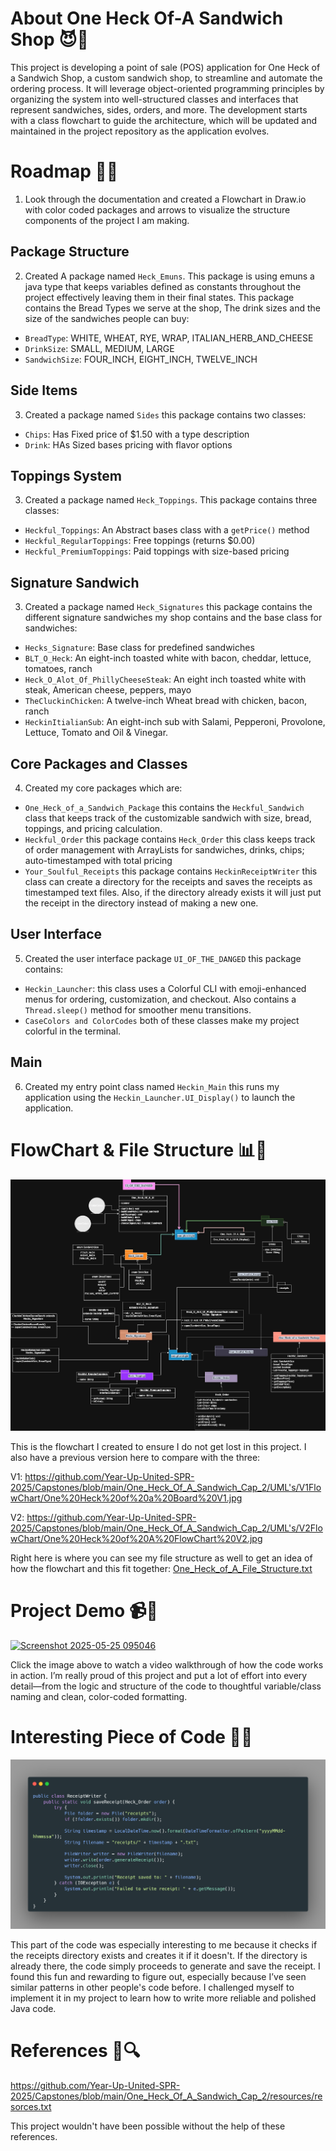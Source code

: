 # About One Heck Of-A Sandwich Shop 😈🥪
This project is developing a point of sale (POS) application for One Heck of a Sandwich Shop, a custom sandwich shop, to streamline and automate the ordering process. 
It will leverage object-oriented programming principles by organizing the system into well-structured classes and interfaces that represent sandwiches, sides, orders, and more. 
The development starts with a class flowchart to guide the architecture, which will be updated and maintained in the project repository as the application evolves.

# Roadmap 🚧🥪
1. Look through the documentation and created a Flowchart in Draw.io with color coded packages and arrows to visualize the structure components of the project I am making.

Package Structure
---
2. Created A package named `Heck_Emuns`. This package is using emuns a java type that keeps variables defined as constants throughout the project
effectively leaving them in their final states. This package contains the Bread Types we serve at the shop, The drink sizes and the size of the sandwiches 
people can buy:
* `BreadType`: WHITE, WHEAT, RYE, WRAP, ITALIAN_HERB_AND_CHEESE
* `DrinkSize`: SMALL, MEDIUM, LARGE
* `SandwichSize`: FOUR_INCH, EIGHT_INCH, TWELVE_INCH

Side Items
---
3. Created a package named `Sides` this package contains two classes:
* `Chips`: Has Fixed price of $1.50 with a type description
* `Drink`: HAs Sized bases pricing with flavor options

Toppings System
---
3. Created a package named `Heck_Toppings`. This package contains three classes:
* `Heckful_Toppings`: An Abstract bases class with a `getPrice()` method 
* `Heckful_RegularToppings`: Free toppings (returns $0.00)
* `Heckful_PremiumToppings`: Paid toppings with size-based pricing

Signature Sandwich
---
3. Created a package named `Heck_Signatures` this package contains the different signature sandwiches my shop contains and the base class for sandwiches:
* `Hecks_Signature`: Base class for predefined sandwiches
* `BLT_O_Heck`: An eight-inch toasted white with bacon, cheddar, lettuce, tomatoes, ranch
* `Heck_O_Alot_Of_PhillyCheeseSteak`: An eight inch toasted white with steak, American cheese, peppers, mayo
* `TheCluckinChicken`: A twelve-inch Wheat bread with chicken, bacon, ranch
* `HeckinItialianSub`: An eight-inch sub with Salami, Pepperoni, Provolone, Lettuce, Tomato and Oil & Vinegar.

Core Packages and Classes 
---
4. Created my core packages which are:
* `One_Heck_of_a_Sandwich_Package` this contains the `Heckful_Sandwich` class that keeps track of the customizable sandwich with size, bread, toppings, and pricing calculation.
* `Heckful_Order` this package contains `Heck_Order` this class keeps track of order management with ArrayLists for sandwiches, drinks, chips; auto-timestamped with total pricing
* `Your_Soulful_Receipts` this package contains `HeckinReceiptWriter` this class can create a directory for the receipts and saves the receipts as timestamped text files. Also, if the directory already exists it will just put the receipt in the directory instead of making a new one. 

User Interface
---
5. Created the user interface package `UI_OF_THE_DANGED` this package contains:
* `Heckin_Launcher`: this class uses a Colorful CLI with emoji-enhanced menus for ordering, customization, and checkout. Also contains a `Thread.sleep()` method for smoother menu transitions.
* `CaseColors and ColorCodes` both of these classes make my project colorful in the terminal.

Main
---
6. Created my entry point class named `Heckin_Main` this runs my application using the `Heckin_Launcher.UI_Display()` to launch the application.



# FlowChart & File Structure 📊🥪
![One Heck of A FlowChart V3.jpg](UML%27s/V3FlowChart/One%20Heck%20of%20A%20FlowChart%20V3.jpg)

This is the flowchart I created to ensure I do not get lost in this project. I also have a previous version here to compare with the three: 

V1: https://github.com/Year-Up-United-SPR-2025/Capstones/blob/main/One_Heck_Of_A_Sandwich_Cap_2/UML's/V1FlowChart/One%20Heck%20of%20a%20Board%20V1.jpg

V2: https://github.com/Year-Up-United-SPR-2025/Capstones/blob/main/One_Heck_Of_A_Sandwich_Cap_2/UML's/V2FlowChart/One%20Heck%20of%20A%20FlowChart%20V2.jpg


Right here is where you can see my file structure as well to get an idea of how the flowchart and this fit together:
[One_Heck_of_A_File_Structure.txt](One_Heck_of_A_File_Structure.txt)
# Project Demo 📹🥪
[![Screenshot 2025-05-25 095046](https://github.com/user-attachments/assets/e7863657-f24f-434a-81d9-1c0b1f32f6f1)](https://youtu.be/OAc41GYzEQA)

Click the image above to watch a video walkthrough of how the code works in action.
I’m really proud of this project and put a lot of effort into every detail—from the logic and structure of the code to thoughtful variable/class naming and clean, color-coded formatting.

# Interesting Piece of Code 🥪👀
![Capstone 2 IC.png](Screenshots/Capstone%202%20IC.png)

This part of the code was especially interesting to me because it checks if the receipts directory exists and creates it if it doesn't. 
If the directory is already there, the code simply proceeds to generate and save the receipt. I found this fun and rewarding to figure out, especially because I’ve seen similar patterns in other people's code before. 
I challenged myself to implement it in my project to learn how to write more reliable and polished Java code.

# References 🥪🔍
https://github.com/Year-Up-United-SPR-2025/Capstones/blob/main/One_Heck_Of_A_Sandwich_Cap_2/resources/resorces.txt

This project wouldn't have been possible without the help of these references.
